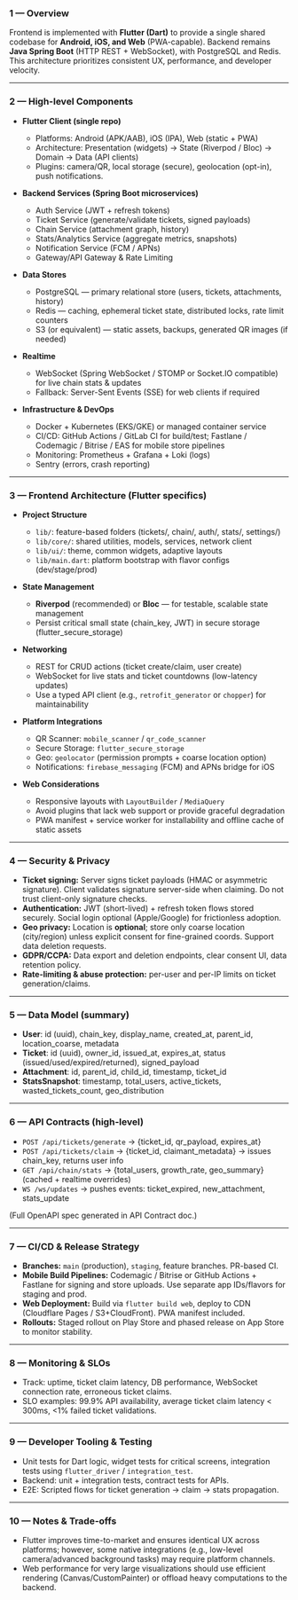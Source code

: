 ### 1 — Overview

Frontend is implemented with **Flutter (Dart)** to provide a single shared codebase for **Android, iOS, and Web** (PWA-capable). Backend remains **Java Spring Boot** (HTTP REST + WebSocket), with PostgreSQL and Redis. This architecture prioritizes consistent UX, performance, and developer velocity.

---

### 2 — High-level Components

* **Flutter Client (single repo)**

  * Platforms: Android (APK/AAB), iOS (IPA), Web (static + PWA)
  * Architecture: Presentation (widgets) → State (Riverpod / Bloc) → Domain → Data (API clients)
  * Plugins: camera/QR, local storage (secure), geolocation (opt-in), push notifications.

* **Backend Services (Spring Boot microservices)**

  * Auth Service (JWT + refresh tokens)
  * Ticket Service (generate/validate tickets, signed payloads)
  * Chain Service (attachment graph, history)
  * Stats/Analytics Service (aggregate metrics, snapshots)
  * Notification Service (FCM / APNs)
  * Gateway/API Gateway & Rate Limiting

* **Data Stores**

  * PostgreSQL — primary relational store (users, tickets, attachments, history)
  * Redis — caching, ephemeral ticket state, distributed locks, rate limit counters
  * S3 (or equivalent) — static assets, backups, generated QR images (if needed)

* **Realtime**

  * WebSocket (Spring WebSocket / STOMP or Socket.IO compatible) for live chain stats & updates
  * Fallback: Server-Sent Events (SSE) for web clients if required

* **Infrastructure & DevOps**

  * Docker + Kubernetes (EKS/GKE) or managed container service
  * CI/CD: GitHub Actions / GitLab CI for build/test; Fastlane / Codemagic / Bitrise / EAS for mobile store pipelines
  * Monitoring: Prometheus + Grafana + Loki (logs)
  * Sentry (errors, crash reporting)

---

### 3 — Frontend Architecture (Flutter specifics)

* **Project Structure**

  * `lib/`: feature-based folders (tickets/, chain/, auth/, stats/, settings/)
  * `lib/core/`: shared utilities, models, services, network client
  * `lib/ui/`: theme, common widgets, adaptive layouts
  * `lib/main.dart`: platform bootstrap with flavor configs (dev/stage/prod)

* **State Management**

  * **Riverpod** (recommended) or **Bloc** — for testable, scalable state management
  * Persist critical small state (chain_key, JWT) in secure storage (flutter_secure_storage)

* **Networking**

  * REST for CRUD actions (ticket create/claim, user create)
  * WebSocket for live stats and ticket countdowns (low-latency updates)
  * Use a typed API client (e.g., `retrofit_generator` or `chopper`) for maintainability

* **Platform Integrations**

  * QR Scanner: `mobile_scanner` / `qr_code_scanner`
  * Secure Storage: `flutter_secure_storage`
  * Geo: `geolocator` (permission prompts + coarse location option)
  * Notifications: `firebase_messaging` (FCM) and APNs bridge for iOS

* **Web Considerations**

  * Responsive layouts with `LayoutBuilder` / `MediaQuery`
  * Avoid plugins that lack web support or provide graceful degradation
  * PWA manifest + service worker for installability and offline cache of static assets

---

### 4 — Security & Privacy

* **Ticket signing:** Server signs ticket payloads (HMAC or asymmetric signature). Client validates signature server-side when claiming. Do not trust client-only signature checks.
* **Authentication:** JWT (short-lived) + refresh token flows stored securely. Social login optional (Apple/Google) for frictionless adoption.
* **Geo privacy:** Location is **optional**; store only coarse location (city/region) unless explicit consent for fine-grained coords. Support data deletion requests.
* **GDPR/CCPA:** Data export and deletion endpoints, clear consent UI, data retention policy.
* **Rate-limiting & abuse protection:** per-user and per-IP limits on ticket generation/claims.

---

### 5 — Data Model (summary)

* **User**: id (uuid), chain_key, display_name, created_at, parent_id, location_coarse, metadata
* **Ticket**: id (uuid), owner_id, issued_at, expires_at, status (issued/used/expired/returned), signed_payload
* **Attachment**: id, parent_id, child_id, timestamp, ticket_id
* **StatsSnapshot**: timestamp, total_users, active_tickets, wasted_tickets_count, geo_distribution

---

### 6 — API Contracts (high-level)

* `POST /api/tickets/generate` → {ticket_id, qr_payload, expires_at}
* `POST /api/tickets/claim` → {ticket_id, claimant_metadata} → issues chain_key, returns user info
* `GET /api/chain/stats` → {total_users, growth_rate, geo_summary} (cached + realtime overrides)
* `WS /ws/updates` → pushes events: ticket_expired, new_attachment, stats_update

(Full OpenAPI spec generated in API Contract doc.)

---

### 7 — CI/CD & Release Strategy

* **Branches:** `main` (production), `staging`, feature branches. PR-based CI.
* **Mobile Build Pipelines:** Codemagic / Bitrise or GitHub Actions + Fastlane for signing and store uploads. Use separate app IDs/flavors for staging and prod.
* **Web Deployment:** Build via `flutter build web`, deploy to CDN (Cloudflare Pages / S3+CloudFront). PWA manifest included.
* **Rollouts:** Staged rollout on Play Store and phased release on App Store to monitor stability.

---

### 8 — Monitoring & SLOs

* Track: uptime, ticket claim latency, DB performance, WebSocket connection rate, erroneous ticket claims.
* SLO examples: 99.9% API availability, average ticket claim latency < 300ms, <1% failed ticket validations.

---

### 9 — Developer Tooling & Testing

* Unit tests for Dart logic, widget tests for critical screens, integration tests using `flutter_driver` / `integration_test`.
* Backend: unit + integration tests, contract tests for APIs.
* E2E: Scripted flows for ticket generation → claim → stats propagation.

---

### 10 — Notes & Trade-offs

* Flutter improves time-to-market and ensures identical UX across platforms; however, some native integrations (e.g., low-level camera/advanced background tasks) may require platform channels.
* Web performance for very large visualizations should use efficient rendering (Canvas/CustomPainter) or offload heavy computations to the backend.
